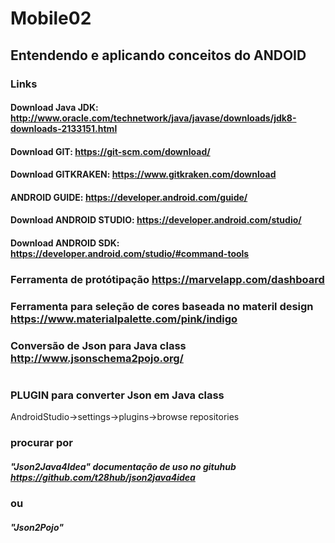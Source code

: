 # Mobile02


## Entendendo e aplicando conceitos do ANDOID 

### Links 
#### Download Java JDK: http://www.oracle.com/technetwork/java/javase/downloads/jdk8-downloads-2133151.html
#### Download GIT: https://git-scm.com/download/
#### Download GITKRAKEN: https://www.gitkraken.com/download
#### ANDROID GUIDE: https://developer.android.com/guide/
#### Download ANDROID STUDIO: https://developer.android.com/studio/
#### Download ANDROID SDK: https://developer.android.com/studio/#command-tools

### Ferramenta de protótipação https://marvelapp.com/dashboard
### Ferramenta para seleção de cores baseada no materil design https://www.materialpalette.com/pink/indigo
### Conversão de Json para Java class http://www.jsonschema2pojo.org/

#
### PLUGIN para converter Json em Java class
AndroidStudio->settings->plugins->browse repositories
### procurar por 
##### "Json2Java4Idea" documentação de uso no gituhub https://github.com/t28hub/json2java4idea
### ou
##### "Json2Pojo"
